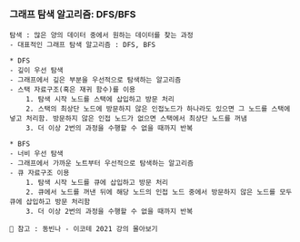 ### 그래프 탐색 알고리즘: DFS/BFS
    탐색 : 많은 양의 데이터 중에서 원하는 데이터를 찾는 과정
    - 대표적인 그래프 탐색 알고리즘 : DFS, BFS

    * DFS
    - 깊이 우선 탐색
    - 그래프에서 깊은 부분을 우선적으로 탐색하는 알고리즘
    - 스택 자료구조(혹은 재귀 함수)를 이용
        1. 탐색 시작 노드를 스택에 삽입하고 방문 처리
        2. 스택의 최상단 노드에 방문하지 않은 인접노드가 하나라도 있으면 그 노드를 스택에 넣고 처리함. 방문하지 않은 인접 노드가 없으면 스택에서 최상단 노드를 꺼냄
        3. 더 이상 2번의 과정을 수행할 수 없을 때까지 반복

    * BFS
    - 너비 우선 탐색
    - 그래프에서 가까운 노트부터 우선적으로 탐색하는 알고리즘
    - 큐 자료구조 이용
        1. 탐색 시작 노드를 큐에 삽입하고 방문 처리
        2. 큐에서 노드를 꺼낸 뒤에 해당 노드의 인접 노드 중에서 방문하지 않은 노드를 모두 큐에 삽입하고 방문 처리함
        3. 더 이상 2번의 과정을 수행할 수 없을 때까지 반복

    📖 참고 : 동빈나 - 이코테 2021 강의 몰아보기
